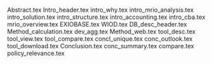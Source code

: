 Abstract.tex
Intro_header.tex
intro_why.tex
intro_mrio_analysis.tex
intro_solution.tex
intro_structure.tex
intro_accounting.tex
intro_cba.tex
mrio_overview.tex
EXIOBASE.tex
WIOD.tex
DB_desc_header.tex
Method_calculation.tex
dev_agg.tex
Method_web.tex
tool_desc.tex
tool_view.tex
tool_compare.tex
concl_unique.tex
conc_outlook.tex
tool_download.tex
Conclusion.tex
conc_summary.tex
compare.tex
policy_relevance.tex
